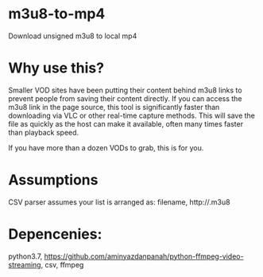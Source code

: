 # m3u8-to-mp4

Download unsigned m3u8 to local mp4

# Why use this? 

Smaller VOD sites have been putting their content behind m3u8 links to prevent people from saving their content directly. If you can access the m3u8 link in the page source, this tool is significantly faster than downloading via VLC or other real-time capture methods. This will save the file as quickly as the host can make it available, often many times faster than playback speed.

If you have more than a dozen VODs to grab, this is for you.

# Assumptions
CSV parser assumes your list is arranged as: filename, http://<linktoplace>.m3u8 


# Depencenies: 
python3.7,
https://github.com/aminyazdanpanah/python-ffmpeg-video-streaming,
csv,
ffmpeg
